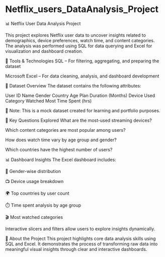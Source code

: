# Netflix_users_DataAnalysis_Project
📊 Netflix User Data Analysis Project

This project explores Netflix user data to uncover insights related to demographics, device preferences, watch time, and content categories. The analysis was performed using SQL for data querying and Excel for visualization and dashboard creation.

🔧 Tools & Technologies
SQL – For filtering, aggregating, and preparing the dataset

Microsoft Excel – For data cleaning, analysis, and dashboard development

📁 Dataset Overview
The dataset contains the following attributes:

User ID
Name
Gender
Country
Age
Plan Duration (Months)
Device Used
Category Watched Most
Time Spent (hrs)

🔹 Note: This is a mock dataset created for learning and portfolio purposes.

🧠 Key Questions Explored
What are the most-used streaming devices?

Which content categories are most popular among users?

How does watch time vary by age group and gender?

Which countries have the highest number of users?

📊 Dashboard Insights
The Excel dashboard includes:

📌 Gender-wise distribution

📺 Device usage breakdown

🌍 Top countries by user count

⏱️ Time spent analysis by age group

🎬 Most watched categories

Interactive slicers and filters allow users to explore insights dynamically.

📌 About the Project
This project highlights core data analysis skills using SQL and Excel. It demonstrates the process of transforming raw data into meaningful visual insights through clear and interactive dashboards.

